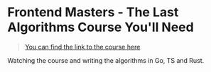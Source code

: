 # Frontend Masters - The Last Algorithms Course You'll Need

> [You can find the link to the course here](https://frontendmasters.com/courses/algorithms/)

Watching the course and writing the algorithms in Go, TS and Rust.
